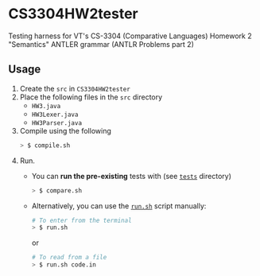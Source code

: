 # CS3304HW2tester
Testing harness for VT's CS-3304 (Comparative Languages) Homework 2 "Semantics" ANTLER grammar (ANTLR Problems part 2)

## Usage
1. Create the `src` in `CS3304HW2tester`
2. Place the following files in the `src` directory
    - `HW3.java`
    - `HW3Lexer.java`
    - `HW3Parser.java`
3. Compile using the following
    ```bash
    > $ compile.sh
    ```
4. Run.
    -  You can **run the pre-existing** tests with (see [`tests`](https://github.com/andjf/CS3304HW2tester/tree/main/tests) directory)
        ```bash
        > $ compare.sh
        ```
    - Alternatively, you can use the [`run.sh`](https://github.com/andjf/CS3304HW2tester/tree/main/run.sh) script manually:
      ```bash
      # To enter from the terminal
      > $ run.sh
      ```
      or
      
      ```bash
      # To read from a file
      > $ run.sh code.in
      ```
